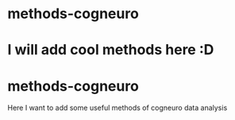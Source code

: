 # methods-cogneuro

# I will add cool methods here :D
# methods-cogneuro 
Here I want to add some useful methods of cogneuro data analysis
